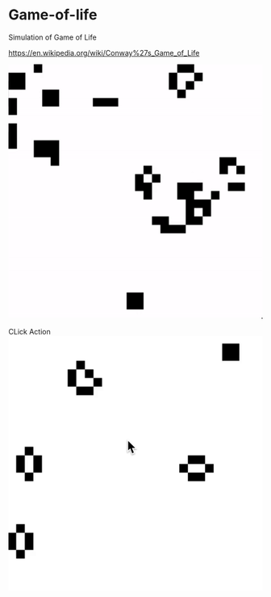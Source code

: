 # Game-of-life
Simulation of Game of Life 

https://en.wikipedia.org/wiki/Conway%27s_Game_of_Life

![pattern sample](https://github.com/AroopN/Game-of-life/blob/master/GOF.gif)

CLick Action 
![clicking](https://github.com/AroopN/Game-of-life/blob/master/click-action.gif)
